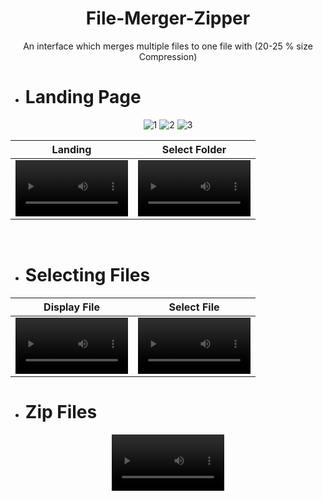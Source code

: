 <div align="center">

# File-Merger-Zipper

An interface which merges multiple files to one file with (20-25 % size Compression)

</div>




* # Landing Page
<div align="center">

![1](https://github.com/onkardighe/File-Merger-Zipper/assets/72162692/d656b889-1f50-4b2a-8dcb-53a19ac67f51)
![2](https://github.com/onkardighe/File-Merger-Zipper/assets/72162692/0ab86330-9bba-4a0b-93b9-72f6061276ed)
![3](https://github.com/onkardighe/File-Merger-Zipper/assets/72162692/52344695-2564-4cef-9345-e2fa9a03dafc)



Landing | Select Folder
:-: | :-:
<video src='https://github.com/onkardighe/File-Merger-Zipper/assets/72162692/236b377f-f224-4106-a683-f3144199f1b5' width=180/> | <video src='https://github.com/onkardighe/File-Merger-Zipper/assets/72162692/8c078108-0c6e-47c6-a1bf-537e85aee521' width=180/> 
  
</div>

<br>

* # Selecting Files
<div align="center">

Display File | Select File
:-: | :-:
<video src='https://github.com/onkardighe/File-Merger-Zipper/assets/72162692/bc552400-9b67-4887-8e9e-81ae856d0c20' width=180/> | <video src='https://github.com/onkardighe/File-Merger-Zipper/assets/72162692/7a9215f7-2f73-49c6-9e49-10f26520986c' width=180/>
  
</div>



* # Zip Files
<div align="center">


<video src='https://github.com/onkardighe/File-Merger-Zipper/assets/72162692/75940cae-572e-444f-87ab-fc8c450af7d9' width=180/>
  
</div>
















